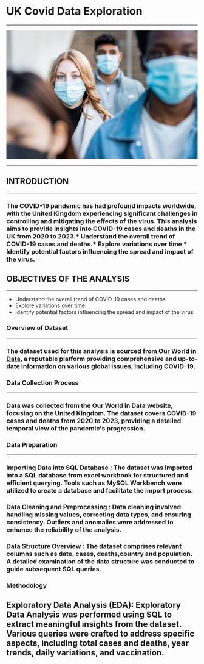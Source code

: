 # UK Covid Data Exploration
***
![](Covidukimage.jpg)
***
## INTRODUCTION
***
### The COVID-19 pandemic has had profound impacts worldwide, with the United Kingdom experiencing significant challenges in controlling and mitigating the effects of the virus. This analysis aims to provide insights into COVID-19 cases and deaths in the UK from 2020 to 2023.* Understand the overall trend of COVID-19 cases and deaths.* Explore variations over time * Identify potential factors influencing the spread and impact of the virus.

## OBJECTIVES OF THE ANALYSIS
***
* Understand the overall trend of COVID-19 cases and deaths.
* Explore variations over time.
* Identify potential factors influencing the spread and impact of the virus

### Overview of Dataset
***
### The dataset used for this analysis is sourced from [Our World in Data](https://ourworldindata.org), a reputable platform providing comprehensive and up-to-date information on various global issues, including COVID-19.

### Data Collection Process
***
### Data was collected from the Our World in Data website, focusing on the United Kingdom. The dataset covers COVID-19 cases and deaths from 2020 to 2023, providing a detailed temporal view of the pandemic's progression.

###  Data Preparation
***
### Importing Data into SQL Database : The dataset was imported into a SQL database from excel workbook for structured and efficient querying. Tools such as MySQL Workbench were utilized to create a database and facilitate the import process.
### Data Cleaning and Preprocessing : Data cleaning involved handling missing values, correcting data types, and ensuring consistency. Outliers and anomalies were addressed to enhance the reliability of the analysis.
### Data Structure Overview : The dataset comprises relevant columns such as date, cases, deaths,country and population. A detailed examination of the data structure was conducted to guide subsequent SQL queries.

### Methodology
## Exploratory Data Analysis (EDA): Exploratory Data Analysis was performed using SQL to extract meaningful insights from the dataset. Various queries were crafted to address specific aspects, including total cases and deaths, year trends, daily variations, and vaccination.




